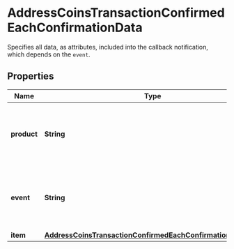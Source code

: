 

# AddressCoinsTransactionConfirmedEachConfirmationData

Specifies all data, as attributes, included into the callback notification, which depends on the `event`.

## Properties

| Name | Type | Description | Notes |
|------------ | ------------- | ------------- | -------------|
|**product** | **String** | Represents the Crypto APIs 2.0 product which sends the callback. |  |
|**event** | **String** | Defines the specific event, for which a callback subscription is set. |  |
|**item** | [**AddressCoinsTransactionConfirmedEachConfirmationDataItem**](AddressCoinsTransactionConfirmedEachConfirmationDataItem.md) |  |  |



